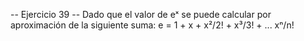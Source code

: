-- Ejercicio 39 --
Dado que el valor de eˣ se puede calcular por
aproximación de la siguiente suma: e = 1 + x + x²/2! + x³/3! + ... xⁿ/n! 